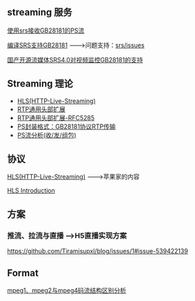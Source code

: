 
## streaming 服务

[使用srs接收GB28181的PS流](srs-gb28181-operation.md)

[编译SRS支持GB28181](srs-gb28181-build.md)  --->问题支持：[srs/issues](https://github.com/ossrs/srs/issues/1500)

[国产开源流媒体SRS4.0对视频监控GB28181的支持](https://mp.weixin.qq.com/s/VIPSPaBB5suUk7_I2oOkMw)


## Streaming 理论

+ [HLS(HTTP-Live-Streaming)](stream/HTTP-Live-Streaming/Category/)
+ [RTP通用头部扩展](https://www.cnblogs.com/ishen/p/12050077.html)
+ [RTP通用头部扩展-RFC5285](https://tools.ietf.org/html/rfc5285)
+ [PS封装格式：GB28181协议RTP传输](https://blog.csdn.net/ichenwin/article/details/100086930)
+ [PS流分析(收/发/组包)](https://blog.csdn.net/ichenwin/article/details/100086930)

## 协议

[HLS(HTTP-Live-Streaming)](HTTP-Live-Streaming/README.md)  --->苹果家的内容

[HLS Introduction](HTTP-Live-Streaming/Category/)

## 方案

### 推流、拉流与直播 -->H5直播实现方案 

https://github.com/Tiramisupxl/blog/issues/1#issue-539422139


## Format

[mpeg1、mpeg2与mpeg4码流结构区别分析](https://www.cnblogs.com/SoaringLee/p/10532315.html)
